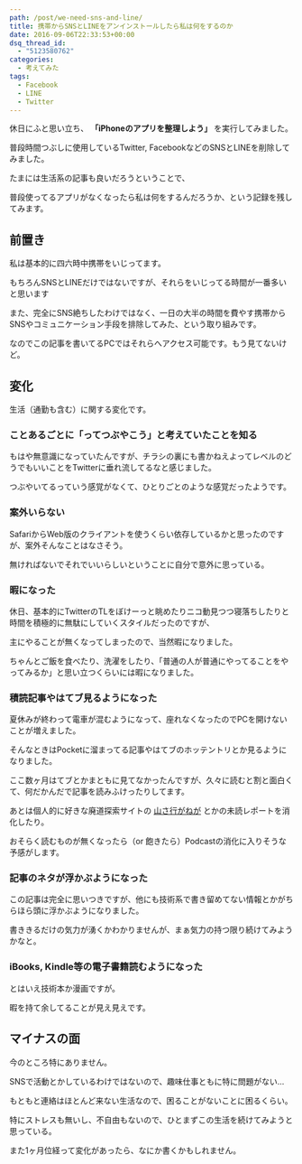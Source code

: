 ```yaml
---
path: /post/we-need-sns-and-line/
title: 携帯からSNSとLINEをアンインストールしたら私は何をするのか
date: 2016-09-06T22:33:53+00:00
dsq_thread_id:
  - "5123580762"
categories:
  - 考えてみた
tags:
  - Facebook
  - LINE
  - Twitter
---
```

休日にふと思い立ち、 **「iPhoneのアプリを整理しよう」** を実行してみました。
  
普段時間つぶしに使用しているTwitter, FacebookなどのSNSとLINEを削除してみました。

たまには生活系の記事も良いだろうということで、
  
普段使ってるアプリがなくなったら私は何をするんだろうか、という記録を残してみます。

<!--more-->

前置き
----------------------------------------


私は基本的に四六時中携帯をいじってます。
  
もちろんSNSとLINEだけではないですが、それらをいじってる時間が一番多いと思います

また、完全にSNS絶ちしたわけではなく、一日の大半の時間を費やす携帯からSNSやコミュニケーション手段を排除してみた、という取り組みです。
  
なのでこの記事を書いてるPCではそれらへアクセス可能です。もう見てないけど。

変化
----------------------------------------


生活（通勤も含む）に関する変化です。

### ことあるごとに「ってつぶやこう」と考えていたことを知る

もはや無意識になっていたんですが、チラシの裏にも書かねえよってレベルのどうでもいいことをTwitterに垂れ流してるなと感じました。

つぶやいてるっていう感覚がなくて、ひとりごとのような感覚だったようです。

### 案外いらない

SafariからWeb版のクライアントを使うくらい依存しているかと思ったのですが、案外そんなことはなさそう。
  
無ければないでそれでいいらしいということに自分で意外に思っている。

### 暇になった

休日、基本的にTwitterのTLをぼけーっと眺めたりニコ動見つつ寝落ちしたりと時間を積極的に無駄にしていくスタイルだったのですが、
  
主にやることが無くなってしまったので、当然暇になりました。

ちゃんとご飯を食べたり、洗濯をしたり、「普通の人が普通にやってることをやってみるか」と思い立つくらいには暇になりました。

### 積読記事やはてブ見るようになった

夏休みが終わって電車が混むようになって、座れなくなったのでPCを開けないことが増えました。
  
そんなときはPocketに溜まってる記事やはてブのホッテントリとか見るようになりました。

ここ数ヶ月はてブとかまともに見てなかったんですが、久々に読むと割と面白くて、何だかんだで記事を読みふけったりしてます。
  
あとは個人的に好きな廃道探索サイトの [山さ行がねが](http://yamaiga.com/) とかの未読レポートを消化したり。

おそらく読むものが無くなったら（or 飽きたら）Podcastの消化に入りそうな予感がします。

### 記事のネタが浮かぶようになった

この記事は完全に思いつきですが、他にも技術系で書き留めてない情報とかがちらほら頭に浮かぶようになりました。

書ききるだけの気力が湧くかわかりませんが、まぁ気力の持つ限り続けてみようかなと。

### iBooks, Kindle等の電子書籍読むようになった

とはいえ技術本か漫画ですが。
  
暇を持て余してることが見え見えです。

マイナスの面
----------------------------------------


今のところ特にありません。
  
SNSで活動とかしているわけではないので、趣味仕事ともに特に問題がない&#8230;
  
もともと連絡はほとんど来ない生活なので、困ることがないことに困るくらい。

特にストレスも無いし、不自由もないので、ひとまずこの生活を続けてみようと思っている。
  
また1ヶ月位経って変化があったら、なにか書くかもしれません。

<div style="font-size:0px;height:0px;line-height:0px;margin:0;padding:0;clear:both">
</div>